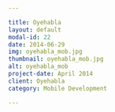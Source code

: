 ```yaml
---

title: Oyehabla
layout: default
modal-id: 22
date: 2014-06-29
img: oyehabla_mob.jpg
thumbnail: oyehabla_mob.jpg
alt: oyehabla_mob
project-date: April 2014
client: Oyehabla
category: Mobile Development

---
```

